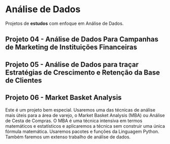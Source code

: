 # Análise de Dados
Projetos de <b>estudos</b> com enfoque em Análise de Dados.

## Projeto 04 - Análise de Dados Para Campanhas de Marketing de Instituições Financeiras

## Projeto 05 - Análise de Dados para traçar Estratégias de Crescimento e Retenção da Base de Clientes

## Projeto 06 - Market Basket Analysis
Este é um projeto bem especial. Usaremos uma das técnicas de análise mais úteis para a
área de varejo, o Market Basket Analysis (MBA) ou Análise de Cesta de Compras.
O MBA é uma técnica intensiva em termos matemáticos e estatísticos e aplicaremos a
técnica sem construir uma única fórmula matemática. Usaremos pacotes e funções da Linguagem
Python. Também faremos um extenso trabalho de análise de dados.